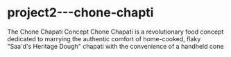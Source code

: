 # project2---chone-chapti
The Chone Chapati Concept  Chone Chapati is a revolutionary food concept dedicated to marrying the authentic comfort of home-cooked, flaky "Saa'd's Heritage Dough" chapati with the convenience of a handheld cone
